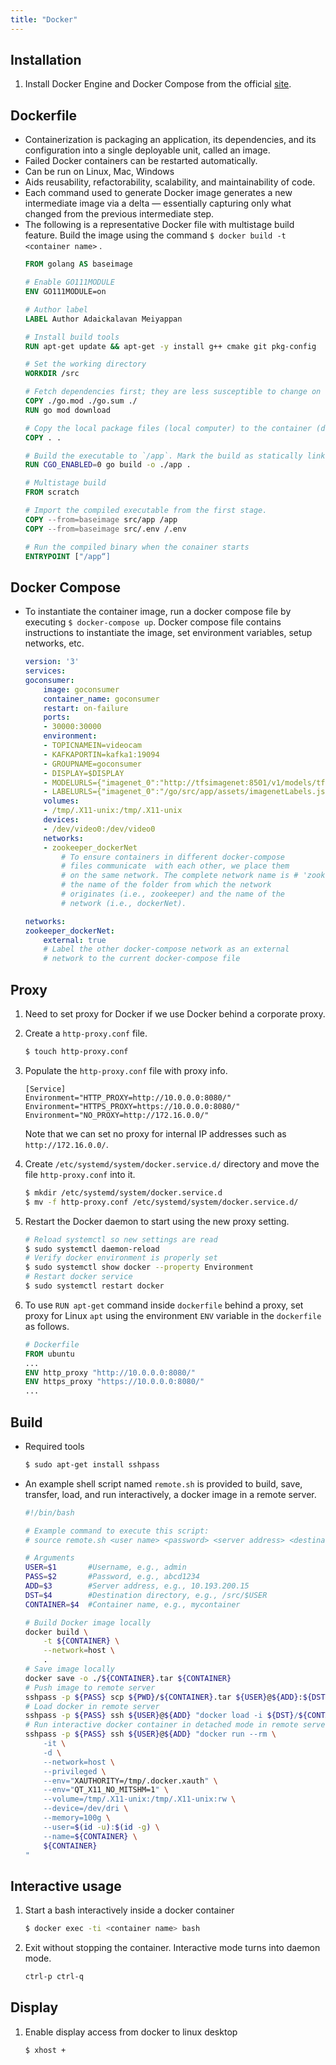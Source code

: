 ```yaml
---
title: "Docker"
---
```


## Installation
1. Install Docker Engine and Docker Compose from the official [site](https://docs.docker.com/install/linux/docker-ce/ubuntu/). 

## Dockerfile
+ Containerization is packaging an application, its dependencies, and its configuration into a single deployable unit, called an image.
+ Failed Docker containers can be restarted automatically.
+ Can be run on Linux, Mac, Windows
+ Aids reusability, refactorability, scalability, and maintainability of code.
+ Each command used to generate Docker image  generates a new intermediate image via a delta — essentially capturing only what changed from the previous intermediate step.
+ The following is a representative Docker file with multistage build feature. Build the image using the command `$ docker build -t <container name>` .
    ```dockerfile
    FROM golang AS baseimage

    # Enable GO111MODULE
    ENV GO111MODULE=on

    # Author label
    LABEL Author Adaickalavan Meiyappan

    # Install build tools
    RUN apt-get update && apt-get -y install g++ cmake git pkg-config

    # Set the working directory
    WORKDIR /src

    # Fetch dependencies first; they are less susceptible to change on every build and will therefore be cached for speeding up the next build
    COPY ./go.mod ./go.sum ./
    RUN go mod download

    # Copy the local package files (local computer) to the container (docker image)
    COPY . .

    # Build the executable to `/app`. Mark the build as statically linked.
    RUN CGO_ENABLED=0 go build -o ./app .

    # Multistage build
    FROM scratch

    # Import the compiled executable from the first stage.
    COPY --from=baseimage src/app /app
    COPY --from=baseimage src/.env /.env

    # Run the compiled binary when the conainer starts
    ENTRYPOINT ["/app“]
    ```

## Docker Compose
+ To instantiate the container image, run a docker compose file by executing `$ docker-compose up`. Docker compose file contains instructions to instantiate the image, set environment variables, setup networks, etc. 
    ```yml
    version: '3'
    services:
    goconsumer:
        image: goconsumer
        container_name: goconsumer 
        restart: on-failure
        ports:
        - 30000:30000
        environment:
        - TOPICNAMEIN=videocam
        - KAFKAPORTIN=kafka1:19094
        - GROUPNAME=goconsumer
        - DISPLAY=$DISPLAY
        - MODELURLS={"imagenet_0":"http://tfsimagenet:8501/v1/models/tfModel:predict"} 
        - LABELURLS={"imagenet_0":"/go/src/app/assets/imagenetLabels.json"} 
        volumes:
        - /tmp/.X11-unix:/tmp/.X11-unix 
        devices:
        - /dev/video0:/dev/video0 
        networks:
        - zookeeper_dockerNet 
            # To ensure containers in different docker-compose 
            # files communicate  with each other, we place them 
            # on the same network. The complete network name is # 'zookeeper_dockerNet'. It is derived by joining 
            # the name of the folder from which the network 
            # originates (i.e., zookeeper) and the name of the 
            # network (i.e., dockerNet).

    networks:
    zookeeper_dockerNet:
        external: true 
        # Label the other docker-compose network as an external 
        # network to the current docker-compose file
    ```

## Proxy
1. Need to set proxy for Docker if we use Docker behind a corporate proxy.

1. Create a `http-proxy.conf` file.
    ```bash
    $ touch http-proxy.conf
    ```
1. Populate the `http-proxy.conf` file with proxy info.    
    ```
    [Service]
    Environment="HTTP_PROXY=http://10.0.0.0:8080/"
    Environment="HTTPS_PROXY=https://10.0.0.0:8080/"
    Environment="NO_PROXY=http://172.16.0.0/"
    ```  
    Note that we can set no proxy for internal IP addresses such as `http://172.16.0.0/`.

1. Create `/etc/systemd/system/docker.service.d/` directory and move the file `http-proxy.conf` into it.
    ```bash
    $ mkdir /etc/systemd/system/docker.service.d
    $ mv -f http-proxy.conf /etc/systemd/system/docker.service.d/
    ```

1. Restart the Docker daemon to start using the new proxy setting.
    ```bash
    # Reload systemctl so new settings are read
    $ sudo systemctl daemon-reload
    # Verify docker environment is properly set
    $ sudo systemctl show docker --property Environment
    # Restart docker service 
    $ sudo systemctl restart docker
    ```

1. To use `RUN apt-get` command inside `dockerfile` behind a proxy, set proxy for Linux `apt` using the environment `ENV` variable in the `dockerfile` as follows.
    ```dockerfile
    # Dockerfile
    FROM ubuntu
    ...
    ENV http_proxy "http://10.0.0.0:8080/"
    ENV https_proxy "https://10.0.0.0:8080/"
    ...
    ```            

## Build
+ Required tools
    ```bash
    $ sudo apt-get install sshpass
    ```
+ An example shell script named `remote.sh` is provided to build, save, transfer, load, and run interactively, a docker image in a remote server.
    ```sh
    #!/bin/bash

    # Example command to execute this script:
    # source remote.sh <user name> <password> <server address> <destination directory> <container name>

    # Arguments
    USER=$1       #Username, e.g., admin
    PASS=$2       #Password, e.g., abcd1234
    ADD=$3        #Server address, e.g., 10.193.200.15
    DST=$4        #Destination directory, e.g., /src/$USER
    CONTAINER=$4  #Container name, e.g., mycontainer

    # Build Docker image locally
    docker build \
        -t ${CONTAINER} \
        --network=host \
        .
    # Save image locally
    docker save -o ./${CONTAINER}.tar ${CONTAINER}
    # Push image to remote server
    sshpass -p ${PASS} scp ${PWD}/${CONTAINER}.tar ${USER}@${ADD}:${DST}
    # Load docker in remote server
    sshpass -p ${PASS} ssh ${USER}@${ADD} "docker load -i ${DST}/${CONTAINER}.tar"
    # Run interactive docker container in detached mode in remote server 
    sshpass -p ${PASS} ssh ${USER}@${ADD} "docker run --rm \
        -it \
        -d \
        --network=host \
        --privileged \
        --env="XAUTHORITY=/tmp/.docker.xauth" \
        --env="QT_X11_NO_MITSHM=1" \
        --volume=/tmp/.X11-unix:/tmp/.X11-unix:rw \
        --device=/dev/dri \
        --memory=100g \
        --user=$(id -u):$(id -g) \
        --name=${CONTAINER} \
        ${CONTAINER}
    "
    ```

## Interactive usage
1. Start a bash interactively inside a docker container
    ```bash
    $ docker exec -ti <container name> bash
    ```
1. Exit without stopping the container. Interactive mode turns into daemon mode.
    ```bash
    ctrl-p ctrl-q
    ```

## Display
1. Enable display access from docker to linux desktop
    ```bash
    $ xhost +
    ```